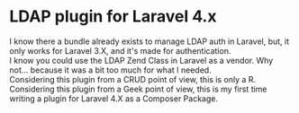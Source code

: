 LDAP plugin for Laravel 4.x
===========================

I know there a bundle already exists to manage LDAP auth in Laravel, but, it only works for Laravel 3.X, and it's made for authentication.  
I know you could use the LDAP Zend Class in Laravel as a vendor. Why not... because it was a bit too much for what I needed.  
Considering this plugin from a CRUD point of view, this is only a R.  
Considering this plugin from a Geek point of view, this is my first time writing a plugin for Laravel 4.X as a Composer Package.  
